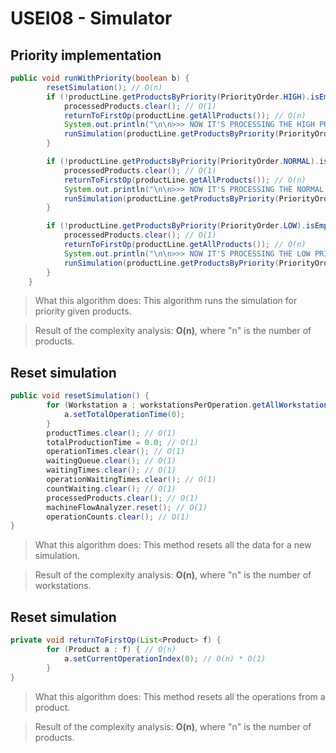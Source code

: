 # USEI08 - Simulator

## Priority implementation
```java
public void runWithPriority(boolean b) {
        resetSimulation(); // O(n)
        if (!productLine.getProductsByPriority(PriorityOrder.HIGH).isEmpty()) {
            processedProducts.clear(); // O(1)
            returnToFirstOp(productLine.getAllProducts()); // O(n)
            System.out.println("\n\n>>> NOW IT'S PROCESSING THE HIGH PRIORITY PRODUCTS\n\n");
            runSimulation(productLine.getProductsByPriority(PriorityOrder.HIGH), b);
        }

        if (!productLine.getProductsByPriority(PriorityOrder.NORMAL).isEmpty()) {
            processedProducts.clear(); // O(1)
            returnToFirstOp(productLine.getAllProducts()); // O(n)
            System.out.println("\n\n>>> NOW IT'S PROCESSING THE NORMAL PRIORITY PRODUCTS\n\n");
            runSimulation(productLine.getProductsByPriority(PriorityOrder.NORMAL), b);
        }

        if (!productLine.getProductsByPriority(PriorityOrder.LOW).isEmpty()) {
            processedProducts.clear(); // O(1)
            returnToFirstOp(productLine.getAllProducts()); // O(n)
            System.out.println("\n\n>>> NOW IT'S PROCESSING THE LOW PRIORITY PRODUCTS\n\n");
            runSimulation(productLine.getProductsByPriority(PriorityOrder.LOW), b);
        }
    }
```


> What this algorithm does: This algorithm runs the simulation for priority given products.

> Result of the complexity analysis: **O(n)**, where "n" is the number of products.

## Reset simulation
```java
public void resetSimulation() {
        for (Workstation a : workstationsPerOperation.getAllWorkstations()) { // O(n)
            a.setTotalOperationTime(0);
        }
        productTimes.clear(); // O(1)
        totalProductionTime = 0.0; // O(1)
        operationTimes.clear(); // O(1)
        waitingQueue.clear(); // O(1)
        waitingTimes.clear(); // O(1)
        operationWaitingTimes.clear(); // O(1)
        countWaiting.clear(); // O(1)
        processedProducts.clear(); // O(1)
        machineFlowAnalyzer.reset(); // O(1)
        operationCounts.clear(); // O(1)
}
```

> What this algorithm does: This method resets all the data for a new simulation.

> Result of the complexity analysis: **O(n)**, where "n" is the number of workstations.

## Reset simulation
```java
private void returnToFirstOp(List<Product> f) {
        for (Product a : f) { // O(n)
            a.setCurrentOperationIndex(0); // O(n) * O(1)
        }
}
```

> What this algorithm does: This method resets all the operations from a product.

> Result of the complexity analysis: **O(n)**, where "n" is the number of products.
